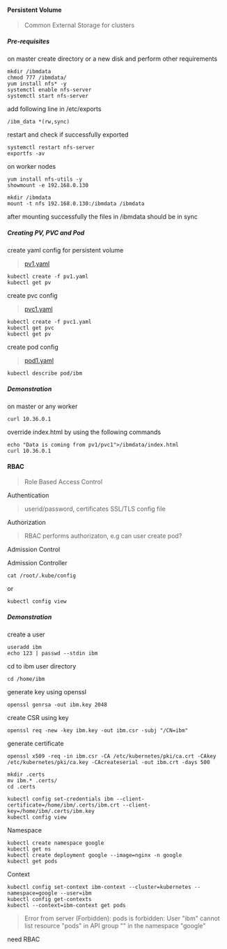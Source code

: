 #### Persistent Volume
> Common External Storage for clusters

##### Pre-requisites
on master create directory or a new disk and perform other requirements
```
mkdir /ibmdata
chmod 777 /ibmdata/
yum install nfs* -y
systemctl enable nfs-server
systemctl start nfs-server
```

add following line in /etc/exports
```
/ibm_data *(rw,sync)
```

restart and check if successfully exported
```
systemctl restart nfs-server 
exportfs -av 
```

on worker nodes
```
yum install nfs-utils -y
showmount -e 192.168.0.130
```

```
mkdir /ibmdata
mount -t nfs 192.168.0.130:/ibmdata /ibmdata
```

after mounting successfully the files in /ibmdata should be in sync

##### Creating PV, PVC and Pod

create yaml config for persistent volume
> [pv1.yaml](https://gitlab-nht.stackroute.in/Laribok.Syiemlieh/openstack-notes/-/blob/master/pv1.yaml)

```
kubectl create -f pv1.yaml
kubectl get pv
```

create pvc config
> [pvc1.yaml](https://gitlab-nht.stackroute.in/Laribok.Syiemlieh/openstack-notes/-/blob/master/pvc1.yaml)
```
kubectl create -f pvc1.yaml
kubectl get pvc
kubectl get pv
```

create pod config
> [pod1.yaml](https://gitlab-nht.stackroute.in/Laribok.Syiemlieh/openstack-notes/-/blob/master/pod1.yaml)
```
kubectl describe pod/ibm
```

##### Demonstration
on master or any worker
```
curl 10.36.0.1
```

override index.html by using the following commands 
```
echo "Data is coming from pv1/pvc1">/ibmdata/index.html
curl 10.36.0.1
```

#### RBAC
> Role Based Access Control

Authentication
> userid/password, certificates SSL/TLS config file

Authorization
> RBAC performs authorizaton, e.g can user create pod?

Admission Control
>

Admission Controller
>

```
cat /root/.kube/config
```
or
```
kubectl config view
```

##### Demonstration

create a user
```
useradd ibm
echo 123 | passwd --stdin ibm
```

cd to ibm user directory
```
cd /home/ibm
```

generate key using openssl
```
openssl genrsa -out ibm.key 2048 
```

create CSR using key
```
openssl req -new -key ibm.key -out ibm.csr -subj "/CN=ibm"
```

generate certificate
```
openssl x509 -req -in ibm.csr -CA /etc/kubernetes/pki/ca.crt -CAkey /etc/kubernetes/pki/ca.key -CAcreateserial -out ibm.crt -days 500
```

```
mkdir .certs
mv ibm.* .certs/
cd .certs
```

```
kubectl config set-credentials ibm --client-certificate=/home/ibm/.certs/ibm.crt --client-key=/home/ibm/.certs/ibm.key
kubectl config view
```

Namespace
```
kubectl create namespace google
kubectl get ns
kubectl create deployment google --image=nginx -n google
kubectl get pods
```

Context
```
kubectl config set-context ibm-context --cluster=kubernetes --namespace=google --user=ibm
kubectl config get-contexts
kubectl --context=ibm-context get pods
```
> Error from server (Forbidden): pods is forbidden: User "ibm" cannot list resource "pods" in API group "" in the namespace "google"

need RBAC
